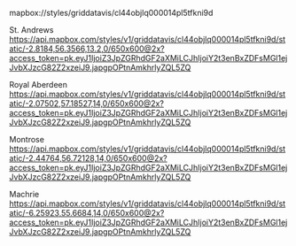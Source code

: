 mapbox://styles/griddatavis/cl44objlq000014pl5tfkni9d

St. Andrews
https://api.mapbox.com/styles/v1/griddatavis/cl44objlq000014pl5tfkni9d/static/-2.8184,56.3566,13.2,0/650x600@2x?access_token=pk.eyJ1IjoiZ3JpZGRhdGF2aXMiLCJhIjoiY2t3enBxZDFsMGl1ejJvbXJzcG82Z2xzeiJ9.japgpOPtnAmkhrlyZQL5ZQ

Royal Aberdeen
https://api.mapbox.com/styles/v1/griddatavis/cl44objlq000014pl5tfkni9d/static/-2.07502,57.18527,14,0/650x600@2x?access_token=pk.eyJ1IjoiZ3JpZGRhdGF2aXMiLCJhIjoiY2t3enBxZDFsMGl1ejJvbXJzcG82Z2xzeiJ9.japgpOPtnAmkhrlyZQL5ZQ

Montrose
https://api.mapbox.com/styles/v1/griddatavis/cl44objlq000014pl5tfkni9d/static/-2.44764,56.72128,14,0/650x600@2x?access_token=pk.eyJ1IjoiZ3JpZGRhdGF2aXMiLCJhIjoiY2t3enBxZDFsMGl1ejJvbXJzcG82Z2xzeiJ9.japgpOPtnAmkhrlyZQL5ZQ


Machrie
https://api.mapbox.com/styles/v1/griddatavis/cl44objlq000014pl5tfkni9d/static/-6.25923,55.6684,14,0/650x600@2x?access_token=pk.eyJ1IjoiZ3JpZGRhdGF2aXMiLCJhIjoiY2t3enBxZDFsMGl1ejJvbXJzcG82Z2xzeiJ9.japgpOPtnAmkhrlyZQL5ZQ
